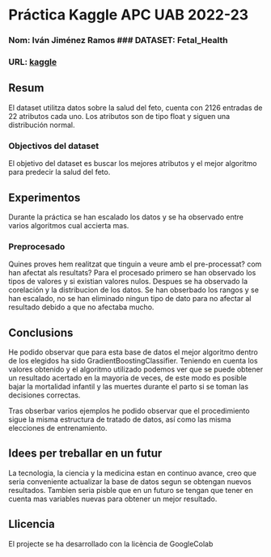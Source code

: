 # Práctica Kaggle APC UAB 2022-23
### Nom: Iván Jiménez Ramos ### DATASET: Fetal_Health
### URL: [kaggle](https://www.kaggle.com/datasets/andrewmvd/fetal-health-classification)
## Resum
El dataset utilitza datos sobre la salud del feto, cuenta con 2126 entradas de 22 atributos cada uno. Los atributos son de tipo float y siguen una distribución normal.
### Objectivos del dataset 
El objetivo del dataset  es buscar los mejores atributos y el mejor algoritmo para predecir la salud del feto.
## Experimentos
Durante la práctica se han escalado los datos y se ha observado entre varios algoritmos cual accierta mas.
### Preprocesado
Quines proves hem realitzat que tinguin a veure amb el pre-processat? com han afectat als resultats?
Para el procesado primero se han observado los tipos de valores y si existian valores nulos.
Despues se ha observado la corelación y la distribucion de los datos. Se han obserbado los rangos y se han escalado, no se han eliminado ningun tipo de dato para no afectar al resultado debido a que no afectaba mucho.
## Conclusions
He podido observar que para esta base de datos el mejor algoritmo dentro de los elegidos ha sido GradientBoostingClassifier.
Teniendo en cuenta los valores obtenido y el algoritmo utilizado podemos ver que se puede obtener un resultado acertado en la mayoria de veces, de este modo es posible bajar la mortalidad infantil y las muertes durante el parto si se toman las decisiones correctas.

Tras obserbar varios ejemplos he podido observar que el procedimiento sigue la misma estructura de tratado de datos, así como las misma elecciones de entrenamiento.
## Idees per treballar en un futur
La tecnologia, la ciencia y la medicina estan en continuo avance, creo que seria conveniente actualizar la base de datos segun se obtengan nuevos resultados.
Tambien seria pisble que en un futuro se tengan que tener en cuenta mas variables nuevas para obtener un mejor resultado.
## Llicencia
El projecte se ha desarrollado con la licència de GoogleColab

